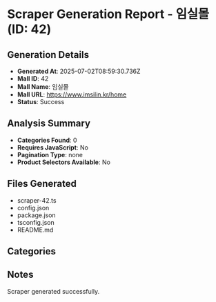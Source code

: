 # Scraper Generation Report - 임실몰 (ID: 42)

## Generation Details
- **Generated At**: 2025-07-02T08:59:30.736Z
- **Mall ID**: 42
- **Mall Name**: 임실몰
- **Mall URL**: https://www.imsilin.kr/home
- **Status**: Success

## Analysis Summary
- **Categories Found**: 0
- **Requires JavaScript**: No
- **Pagination Type**: none
- **Product Selectors Available**: No

## Files Generated
- scraper-42.ts
- config.json
- package.json
- tsconfig.json
- README.md

## Categories



## Notes
Scraper generated successfully.
